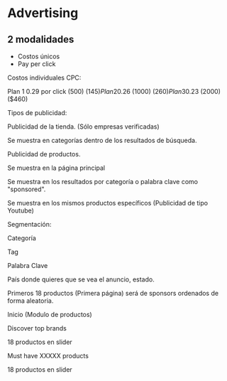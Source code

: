# Advertising

## 2 modalidades
- Costos únicos 
- Pay per click

Costos individuales CPC:

Plan 1 0.29 por click (500) ($145)
Plan 2  0.26$ (1000) ($260)
Plan 3 0.23$ (2000) ($460)

Tipos de publicidad:

Publicidad de la tienda. (Sólo empresas verificadas)

Se muestra en categorías dentro de los resultados de búsqueda.

Publicidad de productos.

Se muestra en la página principal 

Se muestra en los resultados por categoría o palabra clave como "sponsored".

Se muestra en los mismos productos específicos (Publicidad de tipo Youtube)

Segmentación:

Categoría

Tag

Palabra Clave

País donde quieres que se vea el anuncio, estado.

Primeros 18 productos (Primera página) será de sponsors ordenados de forma aleatoria.

Inicio (Modulo de productos)

Discover top brands

18 productos en slider

Must have XXXXX products

18 productos en slider
